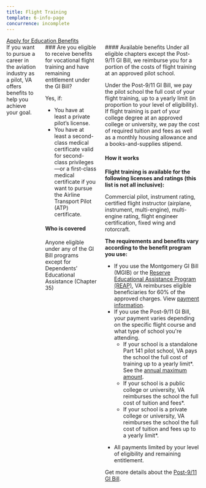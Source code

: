 ```yaml
---
title: Flight Training
template: 6-info-page
concurrence: incomplete
---
```


<div class="main" role="main" markdown="0">

<div class="action-bar">
  <div class="row">
    <div class="small-12 columns">
      <a class="usa-button-primary" href="/education/apply-for-education-benefits/">Apply for Education Benefits</a>
    </div>
  </div>
</div>

<div class="section one" markdown="0">
<div class="primary" markdown="0">
<div class="row" markdown="0">
<div class="small-12 columns" markdown="1">
<div markdown="1">
If you want to pursue a career in the aviation industry as a pilot, VA offers benefits to help you achieve your goal.
</div>
<div class="call-out" markdown="1">
### Are you eligible to receive benefits for vocational flight training and have remaining entitlement under the GI Bill?

Yes, if:

- You have at least a private pilot’s license.
- You have at least a second-class medical certificate valid for second-class privileges—or a first-class medical certificate if you want to pursue the Airline Transport Pilot (ATP) certificate. 

#### Who is covered

Anyone eligible under any of the GI Bill programs except for Dependents’ Educational Assistance (Chapter 35)
</div>
<div markdown="1">
#### Available benefits
Under all eligible chapters except the Post-9/11 GI Bill, we reimburse you for a portion of the costs of flight training at an approved pilot school. 

Under the Post-9/11 GI Bill, we pay the pilot school the full cost of your flight training, up to a yearly limit (in proportion to your level of eligibility). If flight training is part of your college degree at an approved college or university, we pay the cost of required tuition and fees as well as a monthly housing allowance and a books-and-supplies stipend.

#### How it works

**Flight training is available for the following licenses and ratings (this list is not all inclusive):**

Commercial pilot, instrument rating, certified flight instructor (airplane, instrument, multi-engine), multi-engine rating, flight engineer certification, fixed wing and rotorcraft.

**The requirements and benefits vary according to the benefit program you use:**

- If you use the Montgomery GI Bill (MGIB) or the [Reserve Educational Assistance Program (REAP)](/education/legacy-programs/reap/), VA reimburses eligible beneficiaries for 60% of the approved charges. View [payment information](http://www.benefits.va.gov/gibill/resources/benefits_resources/rate_tables.asp).
- If you use the Post-9/11 GI Bill, your payment varies depending on the specific flight course and what type of school you're attending. 
    - If your school is a standalone Part 141 pilot school, VA pays the school the full cost of training up to a yearly limit*. See the [annual maximum amount](http://www.benefits.va.gov/gibill/resources/benefits_resources/rate_tables.asp). 
    - If your school is a public college or university, VA reimburses the school the full cost of tuition and fees*.
    - If your school is a private college or university, VA reimburses the school the full cost of tuition and fees up to a yearly limit*. 

* All payments limited by your level of eligibility and remaining entitlement.

Get more details about the [Post-9/11 GI Bill](/education/gi-bill/post-9-11/).


</div>
</div>

</div>
</div>


</div>
